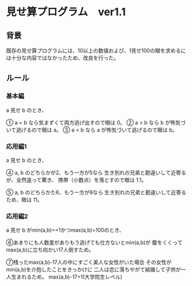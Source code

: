 # 見せ算プログラム　ver1.1

## 背景
既存の見せ算プログラムには、10以上の数値および、1見せ100の眼を求めるには十分な内容ではなかったため、改良を行った。

## ルール

### 基本編

a 見せ b のとき、

① a = b なら気まずくて両方逃げ出すので眼は 0。
② a > b なら b が怖気づいて逃げるので眼は a。
③ a < b なら a が怖気づいて逃げるので眼は b。
### 応用編1

a 見せ b のとき、

④ a, b のどちらかが2、もう一方が5なら
生き別れの兄弟と勘違いして近寄るが、全然違って驚き、
携帯（小数点）を落とすので眼は 1.1。

⑤ a, b のどちらかた6、もう一方が9なら
生き別れの兄弟と勘違いして近寄るため、眼は 11。
### 応用編2

a 見せ b がmin(a,b)==1かつmax(a,b)>100のとき、

⑥あまりにも人数差がありもう逃げても仕方ないとmin(a,b)が
腹をくくってmax(a,b)に立ち向かい17人倒すため。

⑦残ったmax(a,b)-17人の中にすごく美人な女性がいた場合
その女性がmin(a,b)を介抱したことをきっかけに
二人は恋に落ちやがて結婚して子供が一人生まれるため。
max(a,b)-17+1(大学院生レベル) 
